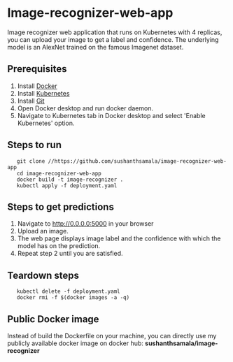 # Image-recognizer-web-app
Image recognizer web application that runs on Kubernetes with 4 replicas, you can upload your image to get a label and confidence. The underlying model is an AlexNet trained on the famous Imagenet dataset.
## Prerequisites
1. Install [Docker](https://docs.docker.com/get-docker/)
2. Install [Kubernetes](https://kubernetes.io/docs/tasks/tools/install-kubectl/)
3. Install [Git](https://git-scm.com/book/en/v2/Getting-Started-Installing-Git)
3. Open Docker desktop and run docker daemon.
4. Navigate to Kubernetes tab in Docker desktop and select 'Enable Kubernetes' option. 
## Steps to run
 ```
    git clone //https://github.com/sushanthsamala/image-recognizer-web-app
    cd image-recognizer-web-app
    docker build -t image-recognizer .
    kubectl apply -f deployment.yaml
 ```
## Steps to get predictions
1. Navigate to http://0.0.0.0:5000 in your browser
2. Upload an image.
3. The web page displays image label and the confidence with which the model has on the prediction.
4. Repeat step 2 until you are satisfied.
## Teardown steps
```
   kubectl delete -f deployment.yaml
   docker rmi -f $(docker images -a -q)
```
## Public Docker image
Instead of build the Dockerfile on your machine, you can directly use my publicly available docker image on docker hub: **sushanthsamala/image-recognizer**
